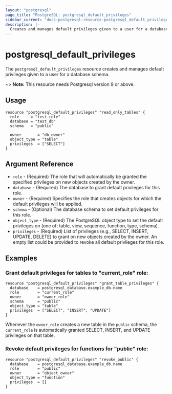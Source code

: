 ```yaml
---
layout: "postgresql"
page_title: "PostgreSQL: postgresql_default_privileges"
sidebar_current: "docs-postgresql-resource-postgresql_default_privileges"
description: |-
  Creates and manages default privileges given to a user for a database schema.
---
```


# postgresql\_default\_privileges

The ``postgresql_default_privileges`` resource creates and manages default privileges given to a user for a database schema.

~> **Note:** This resource needs Postgresql version 9 or above.

## Usage

```hcl
resource "postgresql_default_privileges" "read_only_tables" {
  role     = "test_role"
  database = "test_db"
  schema   = "public"

  owner       = "db_owner"
  object_type = "table"
  privileges  = ["SELECT"]
}
```

## Argument Reference

* `role` - (Required) The role that will automatically be granted the specified privileges on new objects created by the owner.
* `database` - (Required) The database to grant default privileges for this role.
* `owner` - (Required) Specifies the role that creates objects for which the default privileges will be applied.
* `schema` - (Optional) The database schema to set default privileges for this role.
* `object_type` - (Required) The PostgreSQL object type to set the default privileges on (one of: table, view, sequence, function, type, schema).
* `privileges` - (Required) List of privileges (e.g., SELECT, INSERT, UPDATE, DELETE) to grant on new objects created by the owner. An empty list could be provided to revoke all default privileges for this role.


## Examples

### Grant default privileges for tables to "current_role" role:

```hcl
resource "postgresql_default_privileges" "grant_table_privileges" {
  database    = postgresql_database.example_db.name
  role        = "current_role"
  owner       = "owner_role"
  schema      = "public"
  object_type = "table"
  privileges  = ["SELECT", "INSERT", "UPDATE"]
}
```
Whenever the `owner_role` creates a new table in the `public` schema, the `current_role` is automatically granted SELECT, INSERT, and UPDATE privileges on that table.

### Revoke default privileges for functions for "public" role:

```hcl
resource "postgresql_default_privileges" "revoke_public" {
  database    = postgresql_database.example_db.name
  role        = "public"
  owner       = "object_owner"
  object_type = "function"
  privileges  = []
}
```
